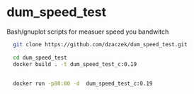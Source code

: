 # dum_speed_test
Bash/gnuplot scripts for measuer  speed you bandwitch 
```bash
  git clone https://github.com/dzaczek/dum_speed_test.git
  
  cd dum_speed_test
  docker build . -t dum_speed_test_c:0.19
 
 
  docker run -p80:80 -d  dum_speed_test_c:0.19
```
